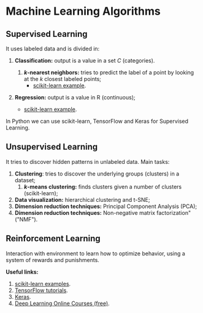# Machine Learning Algorithms

## Supervised Learning
It uses labeled data and is divided in:
1. **Classification:** output is a value in a set *C* (categories).
	1. ***k*-nearest neighbors:** tries to predict the label of a point by looking at the *k* closest labeled points;
		* [scikit-learn example](https://github.com/letyrobueno/Machine-Learning/blob/master/Supervised-Learning/Classification/scikitlearn_iris.py).

2. **Regression:** output is a value in R (continuous);
	* [scikit-learn example](https://github.com/letyrobueno/Machine-Learning/blob/master/Supervised-Learning/Regression/scikitlearn_boston.py).

In Python we can use scikit-learn, TensorFlow and Keras for Supervised Learning.

## Unsupervised Learning
It tries to discover hidden patterns in unlabeled data. Main tasks:
1. **Clustering**: tries to discover the underlying groups (clusters) in a dataset;
	1. ***k*-means clustering:** finds clusters given a number of clusters (scikit-learn);
2. **Data visualization:** hierarchical clustering and t-SNE;
3. **Dimension reduction techniques:** Principal Component Analysis (PCA);
4. **Dimension reduction techniques:** Non-negative matrix factorization" ("NMF").

## Reinforcement Learning
Interaction with environment to learn how to optimize behavior, using a system of rewards and punishments.

**Useful links:**
1. [scikit-learn examples](https://scikit-learn.org/stable/auto_examples/index.html).
2. [TensorFlow tutorials](https://www.tensorflow.org/tutorials/).
3. [Keras](https://keras.io/).
4. [Deep Learning Online Courses (free)](https://www.fast.ai/).
